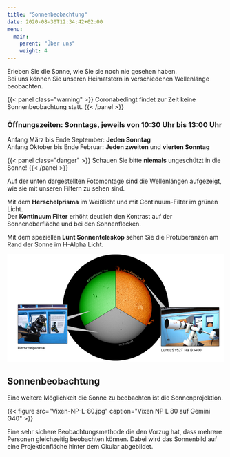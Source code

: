 ```yaml
---
title: "Sonnenbeobachtung"
date: 2020-08-30T12:34:42+02:00
menu:
  main:
    parent: "Über uns"
    weight: 4
---
```


Erleben Sie die Sonne, wie Sie sie noch nie gesehen haben.  
Bei uns können Sie unseren Heimatstern in verschiedenen Wellenlänge beobachten.

{{< panel class="warning" >}}
Coronabedingt findet zur Zeit keine Sonnenbeobachtung statt.
{{< /panel >}}

### Öffnungszeiten: Sonntags, jeweils von 10:30 Uhr bis 13:00 Uhr

Anfang März bis Ende September: **Jeden Sonntag**  
Anfang Oktober bis Ende Februar: **Jeden zweiten** und **vierten Sonntag**

{{< panel class="danger" >}}
Schauen Sie bitte **niemals** ungeschützt in die Sonne!
{{< /panel >}}

Auf der unten dargestellten Fotomontage sind die Wellenlängen aufgezeigt, wie sie mit unseren Filtern zu sehen sind.

Mit dem **Herschelprisma** im Weißlicht und mit Continuum-Filter im grünen Licht.  
Der **Kontinuum Filter** erhöht deutlich den Kontrast auf der Sonnenoberfläche und bei den Sonnenflecken.

Mit dem speziellen **Lunt Sonnenteleskop** sehen Sie die Protuberanzen am Rand der Sonne im H-Alpha Licht.

![Sonnenbeobachtung klein](Sonnenbeobachtung-klein.png)

## Sonnenbeobachtung

Eine weitere Möglichkeit die Sonne zu beobachten ist die Sonnenprojektion.

{{< figure src="Vixen-NP-L-80.jpg" caption="Vixen NP L 80 auf Gemini G40" >}}

Eine sehr sichere Beobachtungsmethode die den Vorzug hat, dass mehrere Personen gleichzeitig beobachten können. Dabei wird das Sonnenbild auf eine Projektionfläche hinter dem Okular abgebildet.
